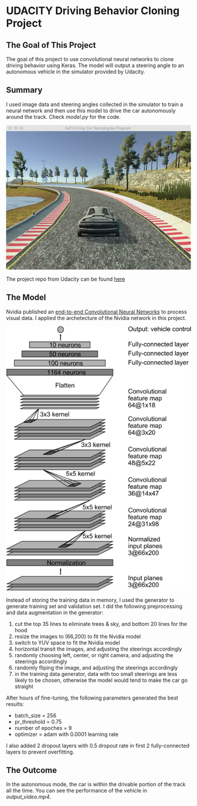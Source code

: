 [image1]: ./simulator.jpeg "Project Picture"
[image2]: ./Nvidia-architecture.png "Nvidia Model"

# UDACITY Driving Behavior Cloning Project

## The Goal of This Project
The goal of this project to use convolutional neural networks to clone driving behavior using Keras. The model will output a steering angle to an autonomous vehicle in the simulator provided by Udacity.

## Summary
I used image data and steering angles collected in the simulator to train a neural network and then use this model to drive the car autonomously around the track. Check _model.py_ for the code.

![alt text][image1]

The project repo from Udacity can be found [here](https://github.com/udacity/CarND-Behavioral-Cloning-P3)

## The Model
Nvidia published an [end-to-end Convolutional Neural Networks](https://devblogs.nvidia.com/parallelforall/deep-learning-self-driving-cars/) to process visual data. I applied the archetecture of the Nvidia network in this project. 

![alt text][image2]

Instead of storing the training data in memory, I used the generator to generate training set and validation set. I did the following preprocessing and data augmentation in the generator:

1. cut the top 35 lines to eliminate trees & sky, and bottom 20 lines for the hood
2. resize the images to (66,200) to fit the Nvidia model
3. switch to YUV space to fit the Nvidia model
4. horizontal transit the images, and adjusting the steerings accordingly
5. randomly choosing left, center, or right camera, and adjusting the steerings accordingly
6. randomly fliping the image, and adjusting the steerings accordingly
7. in the training data generator, data with too small steerings are less likely to be chosen, otherwise the model would tend to make the car go straight

After hours of fine-tuning, the following parameters generated the best results:
* batch_size = 256
* pr_threshold = 0.75
* number of epoches = 9
* optimizer = adam with 0.0001 learning rate 

I also added 2 dropout layers with 0.5 dropout rate in first 2 fully-connected layers to prevent overfitting.

## The Outcome
In the autonomous mode, the car is within the drivable portion of the track all the time. You can see the performance of the vehicle in _output_video.mp4_. 

